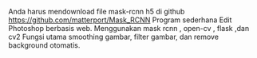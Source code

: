 Anda harus mendownload file mask-rcnn h5 di github https://github.com/matterport/Mask_RCNN
Program sederhana Edit Photoshop berbasis web.
Menggunakan mask rcnn , open-cv , flask ,dan cv2
Fungsi utama smoothing gambar, filter gambar, dan remove background otomatis.
